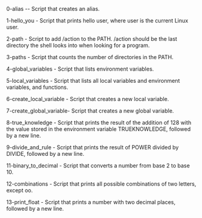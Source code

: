 0-alias -- Script that creates an alias.

1-hello_you - Script that prints hello user, where user is the current Linux user.

2-path - Script to add /action to the PATH. /action should be the last directory the shell looks into when looking for a program.

3-paths - Script that counts the number of directories in the PATH.

4-global_variables - Script that lists environment variables.

5-local_variables - Script that lists all local variables and environment variables, and functions.

6-create_local_variable - Script that creates a new local variable.

7-create_global_variable- Script that creates a new global variable.

8-true_knowledge - Script that prints the result of the addition of 128 with the value stored in the environment variable TRUEKNOWLEDGE, followed by a new line.

9-divide_and_rule - Script that prints the result of POWER divided by DIVIDE, followed by a new line.

11-binary_to_decimal - Script that converts a number from base 2 to base 10.

12-combinations - Script that prints all possible combinations of two letters, except oo.

13-print_float - Script that prints a number with two decimal places, followed by a new line.
